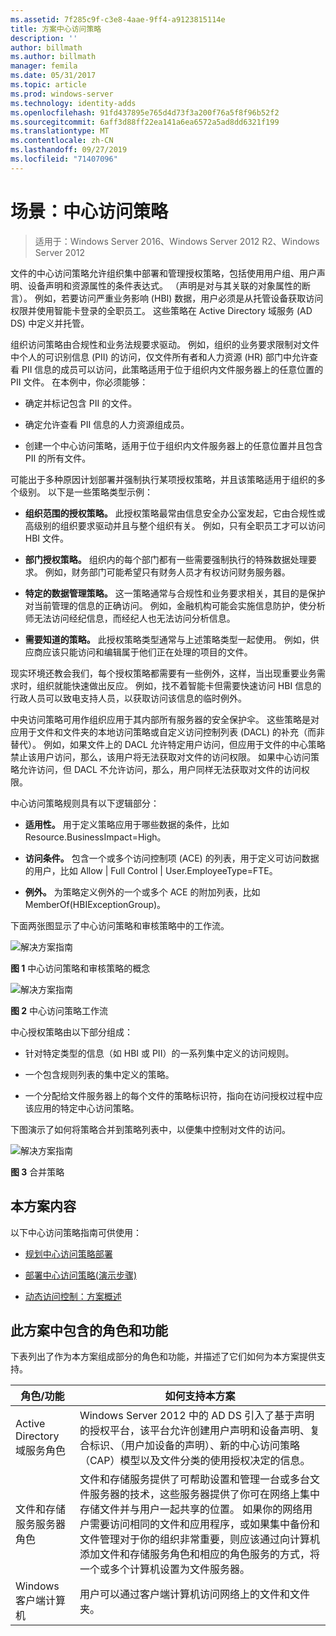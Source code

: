```yaml
---
ms.assetid: 7f285c9f-c3e8-4aae-9ff4-a9123815114e
title: 方案中心访问策略
description: ''
author: billmath
ms.author: billmath
manager: femila
ms.date: 05/31/2017
ms.topic: article
ms.prod: windows-server
ms.technology: identity-adds
ms.openlocfilehash: 91fd437895e765d4d73f3a200f76a5f8f96b52f2
ms.sourcegitcommit: 6aff3d88ff22ea141a6ea6572a5ad8dd6321f199
ms.translationtype: MT
ms.contentlocale: zh-CN
ms.lasthandoff: 09/27/2019
ms.locfileid: "71407096"
---
```

# <a name="scenario-central-access-policy"></a>场景：中心访问策略

>适用于：Windows Server 2016、Windows Server 2012 R2、Windows Server 2012

文件的中心访问策略允许组织集中部署和管理授权策略，包括使用用户组、用户声明、设备声明和资源属性的条件表达式。 （声明是对与其关联的对象属性的断言）。 例如，若要访问严重业务影响 (HBI) 数据，用户必须是从托管设备获取访问权限并使用智能卡登录的全职员工。 这些策略在 Active Directory 域服务 (AD DS) 中定义并托管。  
  
组织访问策略由合规性和业务法规要求驱动。 例如，组织的业务要求限制对文件中个人的可识别信息 (PII) 的访问，仅文件所有者和人力资源 (HR) 部门中允许查看 PII 信息的成员可以访问，此策略适用于位于组织内文件服务器上的任意位置的 PII 文件。 在本例中，你必须能够：  
  
-   确定并标记包含 PII 的文件。  
  
-   确定允许查看 PII 信息的人力资源组成员。  
  
-   创建一个中心访问策略，适用于位于组织内文件服务器上的任意位置并且包含 PII 的所有文件。  
  
可能出于多种原因计划部署并强制执行某项授权策略，并且该策略适用于组织的多个级别。 以下是一些策略类型示例：  
  
-   **组织范围的授权策略。** 此授权策略最常由信息安全办公室发起，它由合规性或高级别的组织要求驱动并且与整个组织有关。 例如，只有全职员工才可以访问 HBI 文件。  
  
-   **部门授权策略。** 组织内的每个部门都有一些需要强制执行的特殊数据处理要求。 例如，财务部门可能希望只有财务人员才有权访问财务服务器。  
  
-   **特定的数据管理策略。** 这一策略通常与合规性和业务要求相关，其目的是保护对当前管理的信息的正确访问。 例如，金融机构可能会实施信息防护，使分析师无法访问经纪信息，而经纪人也无法访问分析信息。  
  
-   **需要知道的策略。** 此授权策略类型通常与上述策略类型一起使用。 例如，供应商应该只能访问和编辑属于他们正在处理的项目的文件。  
  
现实环境还教会我们，每个授权策略都需要有一些例外，这样，当出现重要业务需求时，组织就能快速做出反应。 例如，找不着智能卡但需要快速访问 HBI 信息的行政人员可以致电支持人员，以获取访问该信息的临时例外。  
  
中央访问策略可用作组织应用于其内部所有服务器的安全保护伞。 这些策略是对应用于文件和文件夹的本地访问策略或自定义访问控制列表 (DACL) 的补充（而非替代）。 例如，如果文件上的 DACL 允许特定用户访问，但应用于文件的中心策略禁止该用户访问，那么，该用户将无法获取对文件的访问权限。 如果中心访问策略允许访问，但 DACL 不允许访问，那么，用户同样无法获取对文件的访问权限。  
  
中心访问策略规则具有以下逻辑部分：  
  
-   **适用性。** 用于定义策略应用于哪些数据的条件，比如 Resource.BusinessImpact=High。  
  
-   **访问条件。** 包含一个或多个访问控制项 (ACE) 的列表，用于定义可访问数据的用户，比如 Allow | Full Control | User.EmployeeType=FTE。  
  
-   **例外。** 为策略定义例外的一个或多个 ACE 的附加列表，比如 MemberOf(HBIExceptionGroup)。  
  
下面两张图显示了中心访问策略和审核策略中的工作流。  
  
![解决方案指南](media/Scenario--Central-Access-Policy/DynamicAccessControl_RevGuide.JPG)  
  
**图 1** 中心访问策略和审核策略的概念  
  
![解决方案指南](media/Scenario--Central-Access-Policy/DynamicAccessControl_RevGuide_2.JPG)  
  
**图 2** 中心访问策略工作流  
  
中心授权策略由以下部分组成：  
  
-   针对特定类型的信息（如 HBI 或 PII）的一系列集中定义的访问规则。  
  
-   一个包含规则列表的集中定义的策略。  
  
-   一个分配给文件服务器上的每个文件的策略标识符，指向在访问授权过程中应该应用的特定中心访问策略。  
  
下图演示了如何将策略合并到策略列表中，以便集中控制对文件的访问。  
  
![解决方案指南](media/Scenario--Central-Access-Policy/DynamicAccessControl_RevGuide3.JPG)  
  
**图 3** 合并策略  
  
## <a name="in-this-scenario"></a>本方案内容  
以下中心访问策略指南可供使用：  
  
-   [规划中心访问策略部署](assetId:///0311a76d-d66c-4ddb-ade6-af586a2ad82f)  
  
-   [部署中心访问策略&#40;演示步骤&#41;](Deploy-a-Central-Access-Policy--Demonstration-Steps-.md)  
  
-   [动态访问控制：方案概述](Dynamic-Access-Control--Scenario-Overview.md)  
  
## <a name="BKMK_NEW"></a>此方案中包含的角色和功能  
下表列出了作为本方案组成部分的角色和功能，并描述了它们如何为本方案提供支持。  
  
|角色/功能|如何支持本方案|  
|-----------------|---------------------------------|  
|Active Directory 域服务角色|Windows Server 2012 中的 AD DS 引入了基于声明的授权平台，该平台允许创建用户声明和设备声明、复合标识、（用户加设备的声明）、新的中心访问策略（CAP）模型以及文件分类的使用授权决定的信息。|  
|文件和存储服务服务器角色|文件和存储服务提供了可帮助设置和管理一台或多台文件服务器的技术，这些服务器提供了你可在网络上集中存储文件并与用户一起共享的位置。 如果你的网络用户需要访问相同的文件和应用程序，或如果集中备份和文件管理对于你的组织非常重要，则应该通过向计算机添加文件和存储服务角色和相应的角色服务的方式，将一个或多个计算机设置为文件服务器。|  
|Windows 客户端计算机|用户可以通过客户端计算机访问网络上的文件和文件夹。|  
  


